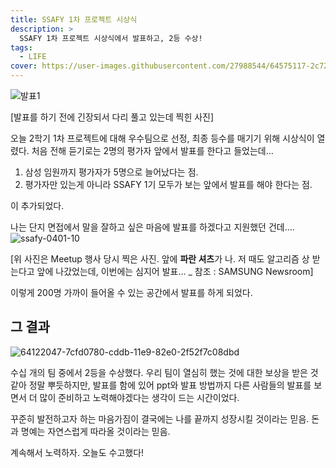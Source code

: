 ```yaml
---
title: SSAFY 1차 프로젝트 시상식
description: >
  SSAFY 1차 프로젝트 시상식에서 발표하고, 2등 수상!
tags:
  - LIFE
cover: https://user-images.githubusercontent.com/27988544/64575117-2c724500-d3ad-11e9-9a02-85360852155b.jpg
---
```


![발표1](https://user-images.githubusercontent.com/27988544/64121646-699d6c80-cdda-11e9-8fac-6616ff00ed18.jpg)

[발표를 하기 전에 긴장되서 다리 풀고 있는데 찍힌 사진]

오늘 2학기 1차 프로젝트에 대해 우수팀으로 선정, 최종 등수를 매기기 위해 시상식이 열렸다.
처음 전해 듣기로는 2명의 평가자 앞에서 발표를 한다고 들었는데...

1. 삼성 임원까지 평가자가 5명으로 늘어났다는 점.
2. 평가자만 있는게 아니라 SSAFY 1기 모두가 보는 앞에서 발표를 해야 한다는 점.

이 추가되었다.

나는 단지 면접에서 말을 잘하고 싶은 마음에 발표를 하겠다고 지원했던 건데....
![ssafy-0401-10](https://user-images.githubusercontent.com/27988544/64121399-b5034b00-cdd9-11e9-91fa-79f37f8cad95.jpg)

[위 사진은 Meetup 행사 당시 찍은 사진. 앞에 <b>파란 셔츠</b>가 나. 저 때도 알고리즘 상 받는다고 앞에 나갔었는데, 이번에는 심지어 발표... _ 참조 : SAMSUNG Newsroom]

이렇게 200명 가까이 들어올 수 있는 공간에서 발표를 하게 되었다.

## 그 결과

![64122047-7cfd0780-cddb-11e9-82e0-2f52f7c08dbd](https://user-images.githubusercontent.com/27988544/64575117-2c724500-d3ad-11e9-9a02-85360852155b.jpg)

수십 개의 팀 중에서 2등을 수상했다.
우리 팀이 열심히 했는 것에 대한 보상을 받은 것 같아 정말 뿌듯하지만, 발표를 함에 있어 ppt와 발표 방법까지 다른 사람들의 발표를 보면서 더 많이 준비하고 노력해야겠다는 생각이 드는 시간이었다.

꾸준히 발전하고자 하는 마음가짐이
결국에는 나를 끝까지 성장시킬 것이라는 믿음.
돈과 명예는 자연스럽게 따라올 것이라는 믿음.

계속해서 노력하자.
오늘도 수고했다!